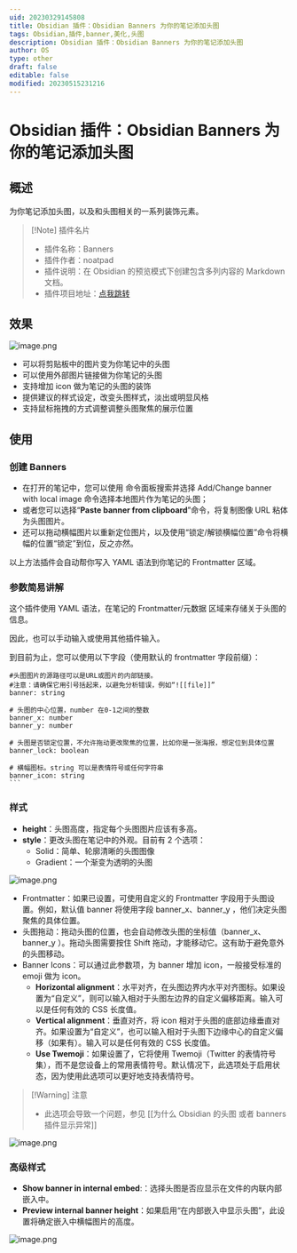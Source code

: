 ```yaml
---
uid: 20230329145808
title: Obsidian 插件：Obsidian Banners 为你的笔记添加头图
tags: Obsidian,插件,banner,美化,头图
description: Obsidian 插件：Obsidian Banners 为你的笔记添加头图
author: OS
type: other
draft: false
editable: false
modified: 20230515231216
---
```


# Obsidian 插件：Obsidian Banners 为你的笔记添加头图

## 概述

为你笔记添加头图，以及和头图相关的一系列装饰元素。

> [!Note] 插件名片
>
> - 插件名称：Banners
> - 插件作者：noatpad
> - 插件说明：在 Obsidian 的预览模式下创建包含多列内容的 Markdown 文档。
> - 插件项目地址：[点我跳转](https://github.com/noatpad/obsidian-banners)

## 效果

![image.png](https://cdn.pkmer.cn/images/20230514124921.png!pkmer)

- 可以将剪贴板中的图片变为你笔记中的头图
- 可以使用外部图片链接做为你笔记的头图
- 支持增加 icon 做为笔记的头图的装饰
- 提供建议的样式设定，改变头图样式，淡出或明显风格
- 支持鼠标拖拽的方式调整调整头图聚焦的展示位置

## 使用

### 创建 Banners

- 在打开的笔记中，您可以使用 命令面板搜索并选择
    Add/Change banner with local image 命令选择本地图片作为笔记的头图；
- 或者您可以选择“**Paste banner from clipboard**”命令，将复制图像 URL 粘体为头图图片。
- 还可以拖动横幅图片以重新定位图片，以及使用“锁定/解锁横幅位置”命令将横幅的位置“锁定”到位，反之亦然。

以上方法插件会自动帮你写入 YAML 语法到你笔记的 Frontmatter 区域。

### 参数简易讲解

这个插件使用 YAML 语法，在笔记的 Frontmatter/元数据 区域来存储关于头图的信息。

因此，也可以手动输入或使用其他插件输入。

到目前为止，您可以使用以下字段（使用默认的 frontmatter 字段前缀）：

````语法
#头图图片的源路径可以是URL或图片的内部链接。
#注意：请确保它用引号括起来，以避免分析错误，例如“![[file]]”
banner: string

# 头图的中心位置，number 在0-1之间的整数
banner_x: number
banner_y: number

# 头图是否锁定位置，不允许拖动更改聚焦的位置，比如你是一张海报，想定位到具体位置
banner_lock: boolean

# 横幅图标。string 可以是表情符号或任何字符串
banner_icon: string
```
````

### 样式

- **height**：头图高度，指定每个头图图片应该有多高。
- **style**：更改头图在笔记中的外观。目前有 2 个选项：
	- Solid：简单、轮廓清晰的头图图像
	- Gradient：一个渐变为透明的头图

![image.png](https://cdn.pkmer.cn/images/20230514124507.png!pkmer)

- Frontmatter：如果已设置，可使用自定义的 Frontmatter 字段用于头图设置。例如，默认值 banner 将使用字段 banner_x、banner_y ，他们决定头图聚焦的具体位置。
- 头图拖动：拖动头图的位置，也会自动修改头图的坐标值（banner_x、banner_y ）。拖动头图需要按住 Shift 拖动，才能移动它。这有助于避免意外的头图移动。
- Banner Icons：可以通过此参数项，为 banner 增加 icon，一般接受标准的 emoji 做为 icon。
    - **Horizontal alignment**：水平对齐，在头图边界内水平对齐图标。如果设置为“自定义”，则可以输入相对于头图左边界的自定义偏移距离。输入可以是任何有效的 CSS 长度值。
    - **Vertical alignment**：垂直对齐，将 icon 相对于头图的底部边缘垂直对齐。如果设置为“自定义”，也可以输入相对于头图下边缘中心的自定义偏移（如果有）。输入可以是任何有效的 CSS 长度值。
    - **Use Twemoji**：如果设置了，它将使用 Twemoji（Twitter 的表情符号集），而不是您设备上的常用表情符号。默认情况下，此选项处于启用状态，因为使用此选项可以更好地支持表情符号。

> [!Warning] 注意
> - 此选项会导致一个问题，参见 [[为什么 Obsidian 的头图 或者 banners 插件显示异常]]

![image.png](https://cdn.pkmer.cn/images/20230514124651.png!pkmer)

### 高级样式

- **Show banner in internal embed**:：选择头图是否应显示在文件的内联内部嵌入中。
- **Preview internal banner height**：如果启用“在内部嵌入中显示头图”，此设置将确定嵌入中横幅图片的高度。

![image.png](https://cdn.pkmer.cn/images/20230514124741.png!pkmer)
